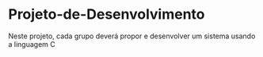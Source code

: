 # Projeto-de-Desenvolvimento
Neste projeto, cada grupo deverá propor e desenvolver um sistema usando a linguagem C
